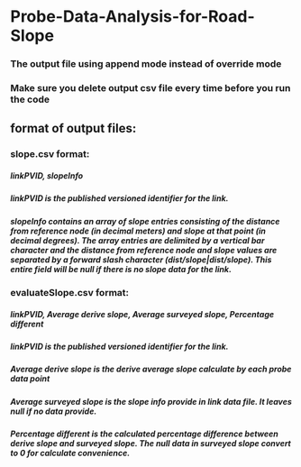 # Probe-Data-Analysis-for-Road-Slope

### The output file using append mode instead of override mode
### Make sure you delete output csv file every time before you run the code


## format of output files:
### slope.csv format:
##### linkPVID, slopeInfo
#####   linkPVID	is the published versioned identifier for the link.
#####   slopeInfo	contains an array of slope entries consisting of the distance from reference node (in decimal meters) and slope at that point (in decimal degrees). The array entries are delimited by a vertical bar character and the distance from reference node and slope values are separated by a forward slash character (dist/slope|dist/slope). This entire field will be null if there is no slope data for the link.


### evaluateSlope.csv format:
##### linkPVID, Average derive slope, Average surveyed slope, Percentage different
#####   linkPVID	is the published versioned identifier for the link.
#####   Average derive slope	is the derive average slope calculate by each probe data point
#####   Average surveyed slope	is the slope info provide in link data file. It leaves null if no data provide.
#####   Percentage different   is the calculated percentage difference between derive slope and surveyed slope. The null data in surveyed slope convert to 0 for calculate convenience. 
